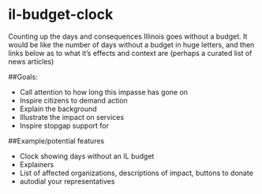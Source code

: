 # il-budget-clock
Counting up the days and consequences Illinois goes without a budget. It would be like the number of days without a budget in huge letters, and then links below as to what it’s effects and context are (perhaps a curated list of news articles)

##Goals: 
 - Call attention to how long this impasse has gone on
 - Inspire citizens to demand action
 - Explain the background
 - Illustrate the impact on services
 - Inspire stopgap support for 

##Example/potential features
 - Clock showing days without an IL budget
 - Explainers
 - List of affected organizations, descriptions of impact, buttons to donate
 - autodial your representatives
